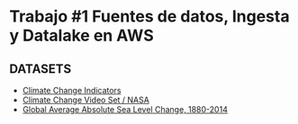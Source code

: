 # Trabajo #1 Fuentes de datos, Ingesta y Datalake en AWS


## DATASETS
- [Climate Change Indicators](https://www.kaggle.com/datasets/tarunrm09/climate-change-indicators?select=climate_change_indicators.csv)
- [Climate Change Video Set / NASA](https://www.kaggle.com/datasets/brsdincer/climate-change-video-set-nasa)
- [Global Average Absolute Sea Level Change, 1880-2014](https://www.thegreenwebfoundation.org/tools/green-web-dataset/)
